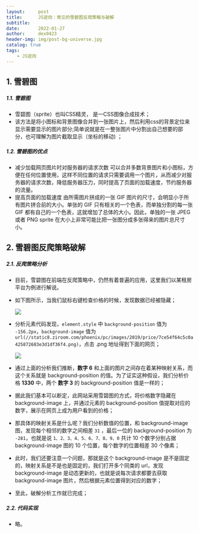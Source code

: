 ```yaml
---
layout:     post
title:      JS逆向：常见的雪碧图反爬策略与破解
subtitle:   
date:       2022-01-27
author:     dex0423
header-img: img/post-bg-universe.jpg
catalog: true
tags:
    - JS逆向
---
```


## 1. 雪碧图

##### 1.1. 雪碧图

- 雪碧图（sprite）也叫CSS精灵， 是一CSS图像合成技术；
- 该方法是将小图标和背景图像合并到一张图片上，然后利用css的背景定位来显示需要显示的图片部分;简单说就是在一整张图片中分割出自己想要的部分，也可理解为图片截取显示（坐标的移动) ；

##### 1.2. 雪碧图的优点

- 减少加载网页图片时对服务器的请求次数
  可以合并多数背景图片和小图标，方便在任何位置使用，这样不同位置的请求只需要调用一个图片，从而减少对服务器的请求次数，降低服务器压力，同时提高了页面的加载速度，节约服务器的流量。
- 提高页面的加载速度
  由所需图片拼成的一张 GIF 图片的尺寸，会明显小于所有图片拼合前的大小。单张的 GIF 只有相关的一个色表，而单独分割的每一张 GIF 都有自己的一个色表，这就增加了总体的大小。因此，单独的一张 JPEG 或者 PNG sprite 在大小上非常可能比把一张图分成多张得来的图片总尺寸小。

## 2. 雪碧图反爬策略破解

##### 2.1. 反爬策略分析

- 目前，雪碧图在前端在反爬策略中，仍然有着普遍的应用，这里我们以某租房平台为例进行解说。
- 如下图所示，当我们鼠标右键检查价格的时候，发现数据已经被隐藏；
  
  ![]({{site.baseurl}}/img-post/雪碧图-1.png)

- 分析元素代码发现，```element.style``` 中 ```background-position``` 值为 ```-156.2px```，```background-image``` 值为 ```url(//static8.ziroom.com/phoenix/pc/images/2019/price/7ce54f64c5c0a425872683e3d1df36f4.png)```，点击 .png 地址得到下面的网页；

  ![]({{site.baseurl}}/img-post/雪碧图-2.png)
  
- 通过上面的分析我们推断，**数字 6** 和上面的图片之间存在着某种映射关系，而这个关系就是  background-position  的值。为了证实这种假设，我们分析价格 **1330** 中，两个 **数字 3** 的  background-position 值是一样的；
- 据此我们基本可以断定，此网站采用雪碧图的方式，将价格数字隐藏在
  background-image 上，并通过元素的 background-position 值提取对应的数字，展示在网页上成为用户看到的价格；
- 那具体的映射关系是什么呢？我们分析数值的位置，和 background-image 图，发现每个相邻的数字之间相差 ``31`` ，最后一位的 background-position 为 ``-281``，也就是说 ``1、2、3、4、5、6、7、8、9、0`` 共计 10 个数字分别占据 background-image 图的 10 个位置，每个数字的位置相差 30 个像素；
- 此时，我们还要注意一个问题，那就是这个 background-image 是不是固定的，映射关系是不是也是固定的，我们打开多个同类的 url，发现 background-image 是动态更新的，也就是说每次请求都要去获取 background-image 图片，然后根据元素位置得到对应的数字；
- 至此，破解分析工作就已完成；

##### 2.2. 代码实现
- 略。

